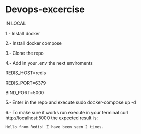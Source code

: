 # Devops-excercise
IN LOCAL


1.- Install docker


2.- Install docker compose


3.- Clone the repo


4.- Add in your .env the next enviroments


REDIS_HOST=redis


REDIS_PORT=6379


BIND_PORT=5000


5.- Enter in the repo and execute sudo docker-compose up -d


6.- To make sure it works run execute in your terminal curl http://localhost:5000 the expected result is:
    
    Hello from Redis! I have been seen 2 times.
